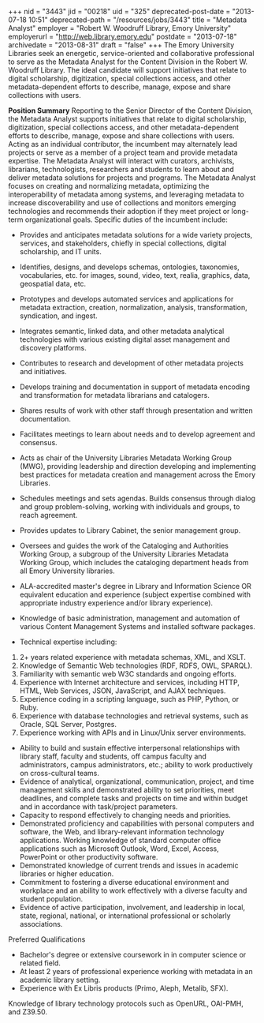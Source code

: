 +++
nid = "3443"
jid = "00218"
uid = "325"
deprecated-post-date = "2013-07-18 10:51"
deprecated-path = "/resources/jobs/3443"
title = "Metadata Analyst"
employer = "Robert W. Woodruff Library, Emory University"
employerurl = "http://web.library.emory.edu"
postdate = "2013-07-18"
archivedate = "2013-08-31"
draft = "false"
+++
﻿The Emory University Libraries seek an energetic, service-oriented and
collaborative professional to serve as the Metadata Analyst for the
Content Division in the Robert W. Woodruff Library. The ideal candidate
will support initiatives that relate to digital scholarship,
digitization, special collections access, and other metadata-dependent
efforts to describe, manage, expose and share collections with users.

**Position Summary**
Reporting to the Senior Director of the Content Division, the Metadata
Analyst supports initiatives that relate to digital scholarship,
digitization, special collections access, and other metadata-dependent
efforts to describe, manage, expose and share collections with users.
Acting as an individual contributor, the incumbent may alternately lead
projects or serve as a member of a project team and provide metadata
expertise. The Metadata Analyst will interact with curators, archivists,
librarians, technologists, researchers and students to learn about and
deliver metadata solutions for projects and programs. The Metadata
Analyst focuses on creating and normalizing metadata, optimizing the
interoperability of metadata among systems, and leveraging metadata to
increase discoverability and use of collections and monitors emerging
technologies and recommends their adoption if they meet project or
long-term organizational goals. Specific duties of the incumbent
include:


-   Provides and anticipates metadata solutions for a wide variety
    projects, services, and stakeholders, chiefly in special
    collections, digital scholarship, and IT units.
-   Identifies, designs, and develops schemas, ontologies, taxonomies,
    vocabularies, etc. for images, sound, video, text, realia, graphics,
    data, geospatial data, etc.
-   Prototypes and develops automated services and applications for
    metadata extraction, creation, normalization, analysis,
    transformation, syndication, and ingest.
-   Integrates semantic, linked data, and other metadata analytical
    technologies with various existing digital asset management and
    discovery platforms.
-   Contributes to research and development of other metadata projects
    and initiatives.
-   Develops training and documentation in support of metadata encoding
    and transformation for metadata librarians and catalogers.
-   Shares results of work with other staff through presentation and
    written documentation.
-   Facilitates meetings to learn about needs and to develop agreement
    and consensus.
-   Acts as chair of the University Libraries Metadata Working Group
    (MWG), providing leadership and direction developing and
    implementing best practices for metadata creation and management
    across the Emory Libraries.
-   Schedules meetings and sets agendas. Builds consensus through dialog
    and group problem-solving, working with individuals and groups, to
    reach agreement.
-   Provides updates to Library Cabinet, the senior management group.
-   Oversees and guides the work of the Cataloging and Authorities
    Working Group, a subgroup of the University Libraries Metadata
    Working Group, which includes the cataloging department heads from
    all Emory University libraries.
  
-   ﻿ALA-accredited master's degree in Library and Information Science
    OR equivalent education and experience (subject expertise combined
    with appropriate industry experience and/or library experience).
-   Knowledge of basic administration, management and automation of
    various Content Management Systems and installed software packages.
-   Technical expertise including:

1.  2+ years related experience with metadata schemas, XML, and XSLT.
2.  Knowledge of Semantic Web technologies (RDF, RDFS, OWL, SPARQL).
3.  Familiarity with semantic web W3C standards and ongoing efforts.
4.  Experience with Internet architecture and services, including HTTP,
    HTML, Web Services, JSON, JavaScript, and AJAX techniques.
5.  Experience coding in a scripting language, such as PHP, Python, or
    Ruby.
6.  Experience with database technologies and retrieval systems, such as
    Oracle, SQL Server, Postgres.
7.  Experience working with APIs and in Linux/Unix server environments.

-   Ability to build and sustain effective interpersonal relationships
    with library staff, faculty and students, off campus faculty and
    administrators, campus administrators, etc.; ability to work
    productively on cross-cultural teams.
-   Evidence of analytical, organizational, communication, project, and
    time management skills and demonstrated ability to set priorities,
    meet deadlines, and complete tasks and projects on time and within
    budget and in accordance with task/project parameters.
-   Capacity to respond effectively to changing needs and priorities.
-   Demonstrated proficiency and capabilities with personal computers
    and software, the Web, and library-relevant information technology
    applications. Working knowledge of standard computer office
    applications such as Microsoft Outlook, Word, Excel, Access,
    PowerPoint or other productivity software.
-   Demonstrated knowledge of current trends and issues in academic
    libraries or higher education.
-   Commitment to fostering a diverse educational environment and
    workplace and an ability to work effectively with a diverse faculty
    and student population.
-   Evidence of active participation, involvement, and leadership in
    local, state, regional, national, or international professional or
    scholarly associations.


Preferred Qualifications

-   Bachelor's degree or extensive coursework in in computer science or
    related field.
-   At least 2 years of professional experience working with metadata in
    an academic library setting.
-   Experience with Ex Libris products (Primo, Aleph, Metalib, SFX).

Knowledge of library technology protocols such as OpenURL, OAI-PMH, and
Z39.50.
